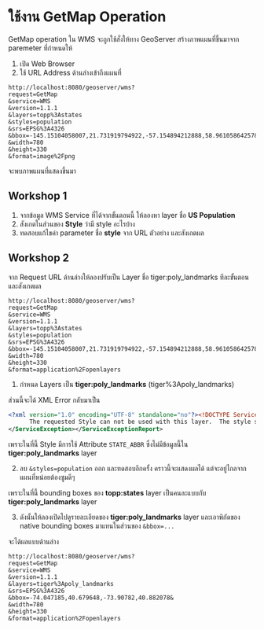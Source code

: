 

# ใช้งาน GetMap Operation

GetMap operation ใน WMS จะถูกใช้สั่งให้ทาง GeoServer สร้างภาพแผนที่ขึ้นมาจาก paremeter ที่กำหนดให้ 

1. เปิด Web Browser
2. ใช้ URL Address ด้านล่างเข้าถึงแผนที่ 

```
http://localhost:8080/geoserver/wms?
request=GetMap
&service=WMS
&version=1.1.1
&layers=topp%3Astates
&styles=population
&srs=EPSG%3A4326
&bbox=-145.15104058007,21.731919794922,-57.154894212888,58.961058642578&
&width=780
&height=330
&format=image%2Fpng
```

จะพบภาพแผนที่แสดงขึ้นมา

## Workshop 1

1. จากข้อมูล WMS Service ที่ได้จากขั้นตอนนี้ ให้ลองหา layer ชื่อ **US Population**
2. สังเกตในส่วนของ **Style** ว่ามี style อะไรบ้าง
3. ทดสอบแก้ไขค่า parameter ชื่อ **style** จาก URL ตัวอย่าง และสังเกตผล


## Workshop 2

จาก Request URL ด้านล่างให้ลองปรับเป็น Layer ชื่อ tiger:poly_landmarks ทีละขั้นตอนและสังเกตผล

```
http://localhost:8080/geoserver/wms?
request=GetMap
&service=WMS
&version=1.1.1
&layers=topp%3Astates
&styles=population
&srs=EPSG%3A4326
&bbox=-145.15104058007,21.731919794922,-57.154894212888,58.961058642578&
&width=780
&height=330
&format=application%2Fopenlayers
```

1. กำหนด Layers เป็น **tiger:poly_landmarks** (tiger%3Apoly_landmarks)

ส่วนนี้จะได้ XML Error กลับมาเป็น 

```xml
<?xml version="1.0" encoding="UTF-8" standalone="no"?><!DOCTYPE ServiceExceptionReport SYSTEM "http://localhost:8080/geoserver/schemas/wms/1.1.1/WMS_exception_1_1_1.dtd"> <ServiceExceptionReport version="1.1.1" >   <ServiceException>
      The requested Style can not be used with this layer.  The style specifies an attribute named &apos;STATE_ABBR&apos;, not found in the &apos;tiger:poly_landmarks&apos; layer
</ServiceException></ServiceExceptionReport>
```

เพราะในที่นี้ Style มีการใช้ Attribute `STATE_ABBR` ซึ่งไม่มีข้อมูลนี้ใน **tiger:poly_landmarks** layer

2. ลบ `&styles=population` ออก และทดสอบอีกครั้ง คราวนี้จะแสดงผลได้ แต่จะอยู่ไกลจากแผนที่หน่อยต้องซูมดีๆ 

เพราะในที่นี้ bounding boxes ของ **topp:states** layer เป็นคนละแบบกับ **tiger:poly_landmarks** layer

3. ดังนั้นให้ลองเปิดไปดูรายละเอียดของ **tiger:poly_landmarks** layer และเอาพิกัดของ native bounding boxes มาแทนในส่วนของ `&bbox=...`

จะได้ผลแบบด้านล่าง

```
http://localhost:8080/geoserver/wms?
request=GetMap
&service=WMS
&version=1.1.1
&layers=tiger%3Apoly_landmarks
&srs=EPSG%3A4326
&bbox=-74.047185,40.679648,-73.90782,40.882078&
&width=780
&height=330
&format=application%2Fopenlayers
```